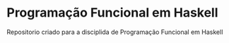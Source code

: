 # Programação Funcional em Haskell
Repositorio criado para a disciplida de Programação Funcional em Haskell